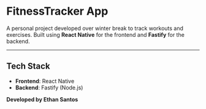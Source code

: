 # FitnessTracker App  

A personal project developed over winter break to track workouts and exercises. Built using **React Native** for the frontend and **Fastify** for the backend.

---

## Tech Stack  

- **Frontend**: React Native  
- **Backend**: Fastify (Node.js)  


**Developed by Ethan Santos**  
